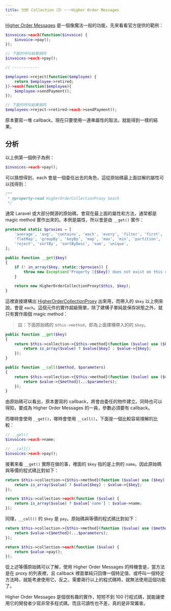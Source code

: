 ```yaml
---
title: 分析 Collection（3）－－Higher Order Messages
---
```


[Higher Order Messages](https://laravel-news.com/higher-order-messaging) 是一個像魔法一般的功能，先來看看官方提供的範例：

```php
$invoices->each(function($invoice) {
    $invoice->pay();
});

// 下面的呼叫結果相同
$invoices->each->pay();

// ------------

$employees->reject(function($employee) {
    return $employee->retired; 
})->each(function($employee){
    $employee->sendPayment();
});

// 下面的呼叫結果相同
$employees->reject->retired->each->sendPayment();
```

原本要寫一堆 callback，現在只要使用一連串屬性的取法，就能得到一樣的結果。

## 分析

以上例第一個例子為例：

```php
$invoices->each->pay();
```

可以猜想得到，each 會是一個委任出去的角色，這從原始碼最上面註解的屬性可以找得到：

```php
/**
 * @property-read HigherOrderCollectionProxy $each
 */
```

通常 Laravel 或大部分開源的原始碼，會寫在最上面的屬性和方法，通常都是 magic method 實作出來的。本例是屬性，所以會是由 `__get()` 實作：

```php
protected static $proxies = [
    'average', 'avg', 'contains', 'each', 'every', 'filter', 'first',
    'flatMap', 'groupBy', 'keyBy', 'map', 'max', 'min', 'partition',
    'reject', 'sortBy', 'sortByDesc', 'sum', 'unique',
];

public function __get($key)
{
    if (! in_array($key, static::$proxies)) {
        throw new Exception("Property [{$key}] does not exist on this collection instance.");
    }

    return new HigherOrderCollectionProxy($this, $key);
}
```

這裡直接建構出 [HigherOrderCollectionProxy][] 出來用，而帶入的 `$key` 以上例來說，會是 `each`。這個元件的實作超級簡單，除了建構子單純是保存狀態之外，就只有實作兩個 magic method：

> 註：下面原始碼的 `$this->method`，即為上面建構帶入的的 `$key`。

```php
public function __get($key)
{
    return $this->collection->{$this->method}(function ($value) use ($key) {
        return is_array($value) ? $value[$key] : $value->{$key};
    });
}

public function __call($method, $parameters)
{
    return $this->collection->{$this->method}(function ($value) use ($method, $parameters) {
        return $value->{$method}(...$parameters);
    });
}
```

由原始碼可以看出，原本要寫的 callback，將會由委任的物件建立。同時也可以得知，要成為 Higher Order Messages 的一員，參數必須要有 callback。

而哪時會使用 `__get()`，哪時會使用 `__call()`，下面是一個比較容易理解的比較：

```php
// __get()
$invoices->each->name;

// __call()
$invoices->each->pay();
```

接著來看 `__get()` 實際在做的事，裡面的 `$key` 指的是上例的 `name`。因此原始碼與等價的程式碼比對如下：

```php
return $this->collection->{$this->method}(function ($value) use ($key) {
    return is_array($value) ? $value[$key] : $value->{$key};
});

return $this->collection->each(function ($value) {
    return is_array($value) ? $value['name'] : $value->name;
});
```

同理，`__call()` 的 `$key` 是 `pay`。原始碼與等價的程式碼比對如下：

```php
return $this->collection->{$this->method}(function ($value) use ($method, $parameters) {
    return $value->{$method}(...$parameters);
});

return $this->collection->each(function ($value) {
    return $value->pay();
});
```

從上述等價原始碼可以了解，使用 Higher Order Messages 的時機會是，當方法是在 proxy 的列表裡，且 callback 裡面單純只回傳一個特定值、或呼叫一個特定方法時，就能考慮使用它。反之，需要兩行以上的程式碼時，就無法使用這個功能了。

Higher Order Messages 是個很有趣的實作，短短不到 100 行程式碼，就能讓使用它的開發者少寫非常多程式碼，而且可讀性也不差，真的是非常厲害。

[HigherOrderCollectionProxy]: https://github.com/laravel/framework/blob/v5.7.6/src/Illuminate/Support/HigherOrderCollectionProxy.php
